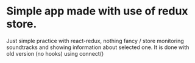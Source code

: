 # Simple app made with use of redux store.

Just simple practice with react-redux, nothing fancy / store monitoring soundtracks and showing information about selected one.
It is done with old version (no hooks) using connect()
